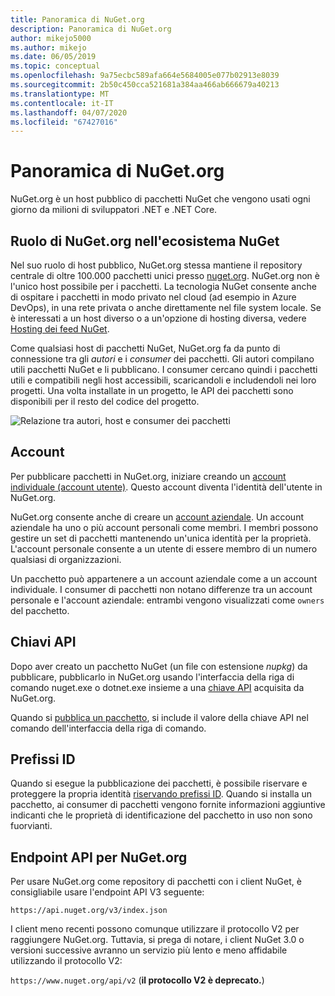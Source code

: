 ```yaml
---
title: Panoramica di NuGet.org
description: Panoramica di NuGet.org
author: mikejo5000
ms.author: mikejo
ms.date: 06/05/2019
ms.topic: conceptual
ms.openlocfilehash: 9a75ecbc589afa664e5684005e077b02913e8039
ms.sourcegitcommit: 2b50c450cca521681a384aa466ab666679a40213
ms.translationtype: MT
ms.contentlocale: it-IT
ms.lasthandoff: 04/07/2020
ms.locfileid: "67427016"
---
```

# <a name="overview-of-nugetorg"></a>Panoramica di NuGet.org

NuGet.org è un host pubblico di pacchetti NuGet che vengono usati ogni giorno da milioni di sviluppatori .NET e .NET Core.

## <a name="role-of-nugetorg-in-the-nuget-ecosystem"></a>Ruolo di NuGet.org nell'ecosistema NuGet

Nel suo ruolo di host pubblico, NuGet.org stessa mantiene il repository centrale di oltre 100.000 pacchetti unici presso [nuget.org](https://www.nuget.org). NuGet.org non è l'unico host possibile per i pacchetti. La tecnologia NuGet consente anche di ospitare i pacchetti in modo privato nel cloud (ad esempio in Azure DevOps), in una rete privata o anche direttamente nel file system locale. Se è interessati a un host diverso o a un'opzione di hosting diversa, vedere [Hosting dei feed NuGet](../hosting-packages/overview.md).

Come qualsiasi host di pacchetti NuGet, NuGet.org fa da punto di connessione tra gli *autori* e i *consumer* dei pacchetti. Gli autori compilano utili pacchetti NuGet e li pubblicano. I consumer cercano quindi i pacchetti utili e compatibili negli host accessibili, scaricandoli e includendoli nei loro progetti. Una volta installate in un progetto, le API dei pacchetti sono disponibili per il resto del codice del progetto.

![Relazione tra autori, host e consumer dei pacchetti](media/nuget-roles.png)

## <a name="accounts"></a>Account

Per pubblicare pacchetti in NuGet.org, iniziare creando un [account individuale (account utente)](individual-accounts.md). Questo account diventa l'identità dell'utente in NuGet.org.

NuGet.org consente anche di creare un [account aziendale](organizations-on-nuget-org.md). Un account aziendale ha uno o più account personali come membri. I membri possono gestire un set di pacchetti mantenendo un'unica identità per la proprietà. L'account personale consente a un utente di essere membro di un numero qualsiasi di organizzazioni.

Un pacchetto può appartenere a un account aziendale come a un account individuale. I consumer di pacchetti non notano differenze tra un account personale e l'account aziendale: entrambi vengono visualizzati come `owners` del pacchetto.

## <a name="api-keys"></a>Chiavi API

Dopo aver creato un pacchetto NuGet (un file con estensione *nupkg*) da pubblicare, pubblicarlo in NuGet.org usando l'interfaccia della riga di comando nuget.exe o dotnet.exe insieme a una [chiave API](scoped-api-keys.md) acquisita da NuGet.org.

Quando si [pubblica un pacchetto](../create-packages/creating-a-package.md), si include il valore della chiave API nel comando dell'interfaccia della riga di comando.

## <a name="id-prefixes"></a>Prefissi ID

Quando si esegue la pubblicazione dei pacchetti, è possibile riservare e proteggere la propria identità [riservando prefissi ID](id-prefix-reservation.md). Quando si installa un pacchetto, ai consumer di pacchetti vengono fornite informazioni aggiuntive indicanti che le proprietà di identificazione del pacchetto in uso non sono fuorvianti.

## <a name="api-endpoint-for-nugetorg"></a>Endpoint API per NuGet.org

Per usare NuGet.org come repository di pacchetti con i client NuGet, è consigliabile usare l'endpoint API V3 seguente: 

`https://api.nuget.org/v3/index.json`

I client meno recenti possono comunque utilizzare il protocollo V2 per raggiungere NuGet.org. Tuttavia, si prega di notare, i client NuGet 3.0 o versioni successive avranno un servizio più lento e meno affidabile utilizzando il protocollo V2:

`https://www.nuget.org/api/v2` (**il protocollo V2 è deprecato.**)
